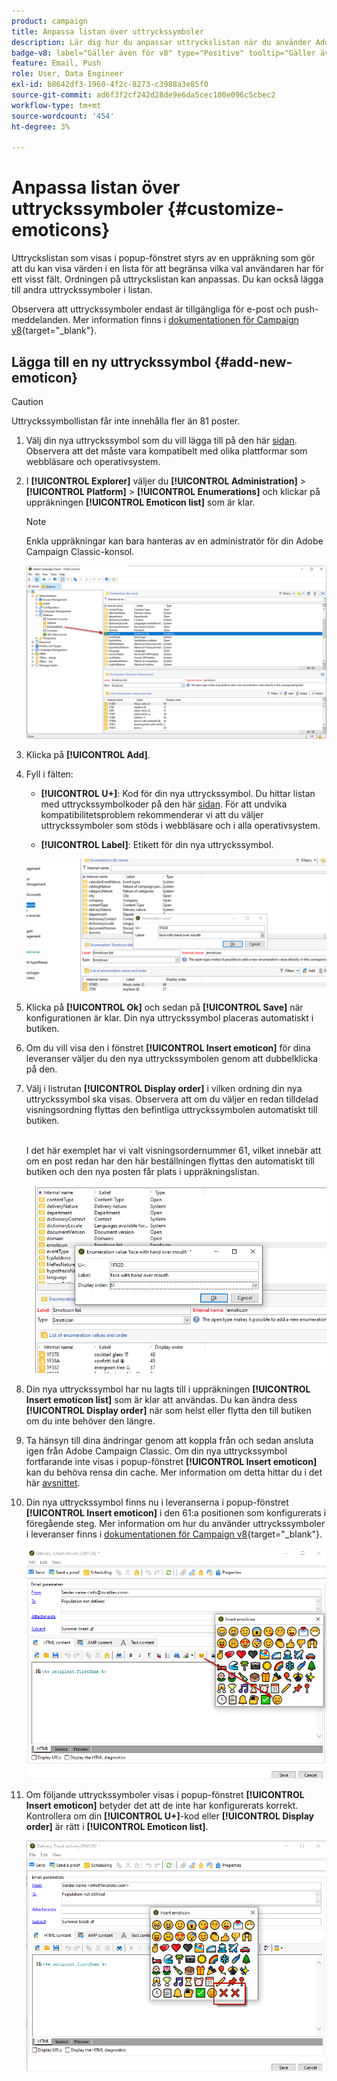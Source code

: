 ```yaml
---
product: campaign
title: Anpassa listan över uttryckssymboler
description: Lär dig hur du anpassar uttryckslistan när du använder Adobe Campaign
badge-v8: label="Gäller även för v8" type="Positive" tooltip="Gäller även Campaign v8"
feature: Email, Push
role: User, Data Engineer
exl-id: b8642df3-1960-4f2c-8273-c3988a3e85f0
source-git-commit: ad6f3f2cf242d28de9e6da5cec100e096c5cbec2
workflow-type: tm+mt
source-wordcount: '454'
ht-degree: 3%

---
```


# Anpassa listan över uttryckssymboler {#customize-emoticons}

Uttryckslistan som visas i popup-fönstret styrs av en uppräkning som gör att du kan visa värden i en lista för att begränsa vilka val användaren har för ett visst fält.
Ordningen på uttryckslistan kan anpassas. Du kan också lägga till andra uttryckssymboler i listan.

Observera att uttryckssymboler endast är tillgängliga för e-post och push-meddelanden. Mer information finns i [dokumentationen för Campaign v8](https://experienceleague.adobe.com/docs/campaign/campaign-v8/send/emails/defining-the-email-content.html#inserting-emoticons){target="_blank"}.


## Lägga till en ny uttryckssymbol {#add-new-emoticon}

>[!CAUTION]
>
>Uttryckssymbollistan får inte innehålla fler än 81 poster.

1. Välj din nya uttryckssymbol som du vill lägga till på den här [sidan](https://unicode.org/emoji/charts/full-emoji-list.html). Observera att det måste vara kompatibelt med olika plattformar som webbläsare och operativsystem.

1. I **[!UICONTROL Explorer]** väljer du **[!UICONTROL Administration]** > **[!UICONTROL Platform]** > **[!UICONTROL Enumerations]** och klickar på uppräkningen **[!UICONTROL Emoticon list]** som är klar.

   >[!NOTE]
   >
   >Enkla uppräkningar kan bara hanteras av en administratör för din Adobe Campaign Classic-konsol.

   ![](assets/emoticon_1.png)

1. Klicka på **[!UICONTROL Add]**.

1. Fyll i fälten:

   * **[!UICONTROL U+]**: Kod för din nya uttryckssymbol. Du hittar listan med uttryckssymbolkoder på den här [sidan](https://unicode.org/emoji/charts/full-emoji-list.html).
För att undvika kompatibilitetsproblem rekommenderar vi att du väljer uttryckssymboler som stöds i webbläsare och i alla operativsystem.

   * **[!UICONTROL Label]**: Etikett för din nya uttryckssymbol.

   ![](assets/emoticon_5.png)

1. Klicka på **[!UICONTROL Ok]** och sedan på **[!UICONTROL Save]** när konfigurationen är klar.
Din nya uttryckssymbol placeras automatiskt i butiken.

1. Om du vill visa den i fönstret **[!UICONTROL Insert emoticon]** för dina leveranser väljer du den nya uttryckssymbolen genom att dubbelklicka på den.

1. Välj i listrutan **[!UICONTROL Display order]** i vilken ordning din nya uttryckssymbol ska visas. Observera att om du väljer en redan tilldelad visningsordning flyttas den befintliga uttryckssymbolen automatiskt till butiken.

   <br>I det här exemplet har vi valt visningsordernummer 61, vilket innebär att om en post redan har den här beställningen flyttas den automatiskt till butiken och den nya posten får plats i uppräkningslistan.

   ![](assets/emoticon_2.png)

1. Din nya uttryckssymbol har nu lagts till i uppräkningen **[!UICONTROL Insert emoticon list]** som är klar att användas. Du kan ändra dess **[!UICONTROL Display order]** när som helst eller flytta den till butiken om du inte behöver den längre.

1. Ta hänsyn till dina ändringar genom att koppla från och sedan ansluta igen från Adobe Campaign Classic. Om din nya uttryckssymbol fortfarande inte visas i popup-fönstret **[!UICONTROL Insert emoticon]** kan du behöva rensa din cache. Mer information om detta hittar du i det här [avsnittet](../../platform/using/faq-campaign-config.md#perform-soft-cache-clear).

1. Din nya uttryckssymbol finns nu i leveranserna i popup-fönstret **[!UICONTROL Insert emoticon]** i den 61:a positionen som konfigurerats i föregående steg. Mer information om hur du använder uttryckssymboler i leveranser finns i [dokumentationen för Campaign v8](https://experienceleague.adobe.com/docs/campaign/campaign-v8/send/emails/defining-the-email-content.html#inserting-emoticons){target="_blank"}.

   ![](assets/emoticon_4.png)

1. Om följande uttryckssymboler visas i popup-fönstret **[!UICONTROL Insert emoticon]** betyder det att de inte har konfigurerats korrekt. Kontrollera om din **[!UICONTROL U+]**-kod eller **[!UICONTROL Display order]** är rätt i **[!UICONTROL Emoticon list]**.

   ![](assets/emoticon_6.png)
